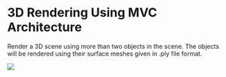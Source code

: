 #  3D Rendering Using MVC Architecture

Render a 3D scene using more than two objects in the scene. The objects will be rendered using their surface
meshes given in .ply file format.

![](https://github.com/vishalgattani/Computer-Graphics/tree/master/Screenshots/beethoven_model(1).png)
